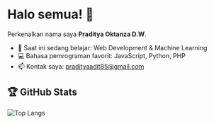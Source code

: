 # Halo semua! 👋

Perkenalkan nama saya **Praditya Oktanza D.W**.

- 🌱 Saat ini sedang belajar: Web Development & Machine Learning
- 💻 Bahasa pemrograman favorit: JavaScript, Python, PHP
- 📫 Kontak saya: pradityaadit85@gmail.com

## 🏆 GitHub Stats

![Top Langs](https://github-readme-stats.vercel.app/api/top-langs/?username=pradityaadit&layout=compact&theme=radical)
